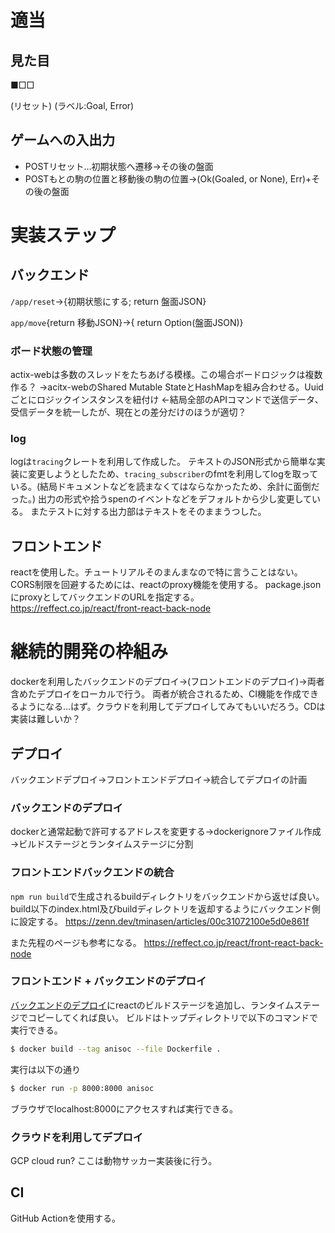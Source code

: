 # 適当
## 見た目
■□□

(リセット) (ラベル:Goal, Error)

## ゲームへの入出力
- POSTリセット…初期状態へ遷移→その後の盤面
- POSTもとの駒の位置と移動後の駒の位置→(Ok(Goaled, or None), Err)+その後の盤面

# 実装ステップ
## バックエンド
`/app/reset`→{初期状態にする; return 盤面JSON}

`app/move`{return 移動JSON}→{ return Option(盤面JSON)}

### ボード状態の管理
actix-webは多数のスレッドをたちあげる模様。この場合ボードロジックは複数作る？
→acitx-webのShared Mutable StateとHashMapを組み合わせる。Uuidごとにロジックインスタンスを紐付け
←結局全部のAPIコマンドで送信データ、受信データを統一したが、現在との差分だけのほうが適切？

### log
logは`tracing`クレートを利用して作成した。
テキストのJSON形式から簡単な実装に変更しようとしたため、`tracing_subscriber`のfmtを利用してlogを取っている。(結局ドキュメントなどを読まなくてはならなかったため、余計に面倒だった。)
出力の形式や拾うspenのイベントなどをデフォルトから少し変更している。
またテストに対する出力部はテキストをそのままうつした。

## フロントエンド
reactを使用した。チュートリアルそのまんまなので特に言うことはない。
CORS制限を回避するためには、reactのproxy機能を使用する。
package.jsonにproxyとしてバックエンドのURLを指定する。
https://reffect.co.jp/react/front-react-back-node

# 継続的開発の枠組み
dockerを利用したバックエンドのデプロイ→(フロントエンドのデプロイ)→両者含めたデプロイをローカルで行う。
両者が統合されるため、CI機能を作成できるようになる…はず。クラウドを利用してデプロイしてみてもいいだろう。CDは実装は難しいか？

## デプロイ
バックエンドデプロイ→フロントエンドデプロイ→統合してデプロイの計画

### バックエンドのデプロイ
dockerと通常起動で許可するアドレスを変更する→dockerignoreファイル作成→ビルドステージとランタイムステージに分割

### フロントエンドバックエンドの統合
`npm run build`で生成されるbuildディレクトリをバックエンドから返せば良い。
build以下のindex.html及びbuildディレクトリを返却するようにバックエンド側に設定する。
https://zenn.dev/tminasen/articles/00c31072100e5d0e861f

また先程のページも参考になる。
https://reffect.co.jp/react/front-react-back-node

### フロントエンド + バックエンドのデプロイ
[バックエンドのデプロイ](#バックエンドのデプロイ)にreactのビルドステージを追加し、ランタイムステージでコピーしてくれば良い。
ビルドはトップディレクトリで以下のコマンドで実行できる。

```sh
$ docker build --tag anisoc --file Dockerfile .
```

実行は以下の通り
```sh
$ docker run -p 8000:8000 anisoc
```

ブラウザでlocalhost:8000にアクセスすれば実行できる。

### クラウドを利用してデプロイ
GCP cloud run?
ここは動物サッカー実装後に行う。

## CI
GitHub Actionを使用する。
